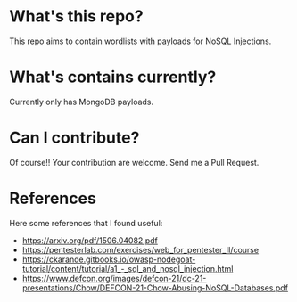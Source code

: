 What's this repo?
=================

This repo aims to contain wordlists with payloads for NoSQL Injections.

What's contains currently?
==========================

Currently only has MongoDB payloads.

Can I contribute?
=================

Of course!! Your contribution are welcome. Send me a Pull Request.

References
==========

Here some references that I found useful:

- https://arxiv.org/pdf/1506.04082.pdf
- https://pentesterlab.com/exercises/web_for_pentester_II/course
- https://ckarande.gitbooks.io/owasp-nodegoat-tutorial/content/tutorial/a1_-_sql_and_nosql_injection.html
- https://www.defcon.org/images/defcon-21/dc-21-presentations/Chow/DEFCON-21-Chow-Abusing-NoSQL-Databases.pdf